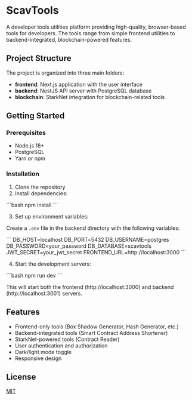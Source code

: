 # ScavTools

A developer tools utilities platform providing high-quality, browser-based tools for developers. The tools range from simple frontend utilities to backend-integrated, blockchain-powered features.

## Project Structure

The project is organized into three main folders:

- **frontend**: Next.js application with the user interface
- **backend**: NestJS API server with PostgreSQL database
- **blockchain**: StarkNet integration for blockchain-related tools

## Getting Started

### Prerequisites

- Node.js 18+
- PostgreSQL
- Yarn or npm

### Installation

1. Clone the repository
2. Install dependencies:

\`\`\`bash
npm install
\`\`\`

3. Set up environment variables:

Create a `.env` file in the backend directory with the following variables:

\`\`\`
DB_HOST=localhost
DB_PORT=5432
DB_USERNAME=postgres
DB_PASSWORD=your_password
DB_DATABASE=scavtools
JWT_SECRET=your_jwt_secret
FRONTEND_URL=http://localhost:3000
\`\`\`

4. Start the development servers:

\`\`\`bash
npm run dev
\`\`\`

This will start both the frontend (http://localhost:3000) and backend (http://localhost:3001) servers.

## Features

- Frontend-only tools (Box Shadow Generator, Hash Generator, etc.)
- Backend-integrated tools (Smart Contract Address Shortener)
- StarkNet-powered tools (Contract Reader)
- User authentication and authorization
- Dark/light mode toggle
- Responsive design

## License

[MIT](LICENSE)
